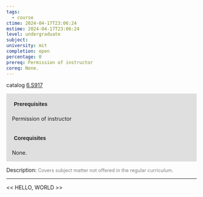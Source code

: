```yaml
---
tags:
  - course
ctime: 2024-04-17T23:06:24
mstime: 2024-04-17T23:06:24
level: undergraduate
subject: 
university: mit
completion: open
percentage: 0
prereq: Permission of instructor
coreq: None.
---
```


catalog [6.S917](http://student.mit.edu/catalog/m6e.html#6.S917)

<span style="display: block; padding: 15px; background-color: rgb(100, 100, 100, 0.2);"><font id="m_prereq3555_0" style="display: block; font-family: Arial, sans-serif; font-weight: bold; padding: 5px">Prerequisites</font><br><span id="prereq3555_0">Permission of instructor</span></span>
<span style="display: block; padding: 15px; background-color: rgb(100, 100, 100, 0.2);"><font id="m_coreq3555_0" style="display: block; font-family: Arial, sans-serif; font-weight: bold; padding: 5px">Corequisites</font><br><span id="coreq3555_0">None.</span></span>

<font style="">Description:</font>
<font style="color: grey; font-size: 0.8rem;">Covers subject matter not offered in the regular curriculum.</font>



---

<< HELLO, WORLD >>
